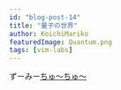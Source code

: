 ```yaml
---
id: "blog-post-14"
title: "量子の世界"
author: KoichiMariko
featuredImage: Quantum.png
tags: [vim-labs]
---
```


ずーみー[ちゅ〜ちゅ〜](https://arxiv.org/pdf/1905.13276.pdf)